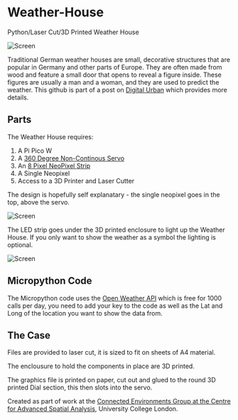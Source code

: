 # Weather-House
Python/Laser Cut/3D Printed Weather House

![Screen](https://www.digitalurban.org/wp-content/uploads/2023/08/Weatherhousewide@0.5x-1024x419.jpg)

Traditional German weather houses are small, decorative structures that are popular in Germany and other parts of Europe. They are often made from wood and feature a small door that opens to reveal a figure inside. These figures are usually a man and a woman, and they are used to predict the weather. This github is part of a post on [Digital Urban](http://) which provides more details.

## Parts

The Weather House requires:

1. A Pi Pico W
2. A [360 Degree Non-Continous Servo](https://shop.pimoroni.com/products/geekservo-building-bricks-360-degree-servo?variant=40401223778387)
3. An [8 Pixel NeoPixel Strip](https://shop.pimoroni.com/products/adafruit-neopixel-stick?variant=370777247)
4. A Single Neopixel
5. Access to a 3D Printer and Laser Cutter

The design is hopefully self explanatary  - the single neopixel goes in the top, above the servo.

![Screen](https://www.digitalurban.org/wp-content/uploads/2023/08/WeatherHouseInternals-1024x614.jpg)

The LED strip goes under the 3D printed enclosure to light up the Weather House. If you only want to show the weather as a symbol the lighting is optional.

![Screen](https://www.digitalurban.org/wp-content/uploads/2023/08/WeatherHouseNeoPixels-1024x618.jpg)

## Micropython Code

The Micropython code uses the [Open Weather API](https://openweathermap.org/api) which is free for 1000 calls per day, you need to add your key to the code as well as the Lat and Long of the location you want to show the data from.

## The Case

Files are provided to laser cut, it is sized to fit on sheets of A4 material.

The enclousure to hold the components in place are 3D printed. 

The graphics file is printed on paper, cut out and glued to the round 3D printed Dial section, this then slots into the servo.

Created as part of work at the [Connected Environments Group at the Centre for Advanced Spatial Analysis](https://connected-environments.org/), University College London.
